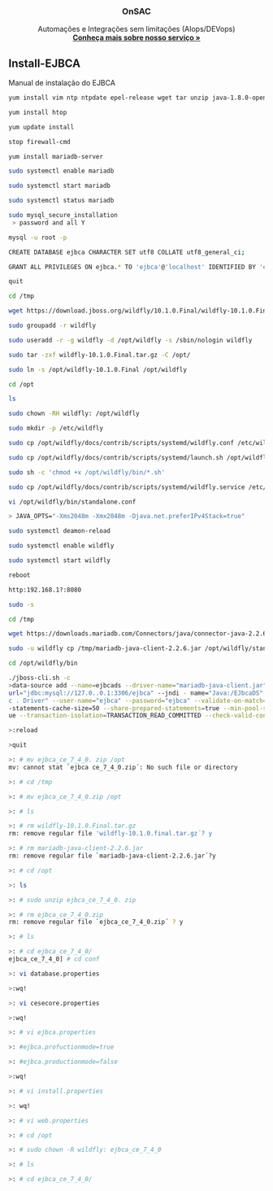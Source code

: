 <h3 align="center">OnSAC</h3>

<p align="center">
  Automações e Integrações sem limitações (AIops/DEVops)
  <br>
  <a href="https://onsac.com/"><strong>Conheça mais sobre nosso serviço »</strong></a>
  </p>
  
  
## Install-EJBCA

Manual de instalação do EJBCA

```sh
yum install vim ntp ntpdate epel-release wget tar unzip java-1.8.0-openjdk-devel ant psmisc mariadb bc patch
```
```sh
yum install htop
```
```sh
yum update install
```
```sh
stop firewall-cmd
```
```sh
yum install mariadb-server
```
```sh
sudo systemctl enable mariadb
```
```sh
sudo systemctl start mariadb
```
```sh
sudo systemctl status mariadb
```
```sh
sudo mysql_secure_installation
 > password and all Y
 ```
 ```sh
mysql -u root -p
```
```sh
CREATE DATABASE ejbca CHARACTER SET utf8 COLLATE utf8_general_ci;
```
```sh
GRANT ALL PRIVILEGES ON ejbca.* TO 'ejbca'@'localhost' IDENTIFIED BY 'ejbca';
```
```sh
quit
```
```sh
cd /tmp
```
```sh
wget https://download.jboss.org/wildfly/10.1.0.Final/wildfly-10.1.0.Final.tar.gz
```
```sh
sudo groupadd -r wildfly
```
```sh
sudo useradd -r -g wildfly -d /opt/wildfly -s /sbin/nologin wildfly
```
```sh
sudo tar -zxf wildfly-10.1.0.Final.tar.gz -C /opt/
```
```sh
sudo ln -s /opt/wildfly-10.1.0.Final /opt/wildfly
```
```sh
cd /opt
```
```sh
ls
```
```sh
sudo chown -RH wildfly: /opt/wildfly
```
```sh
sudo mkdir -p /etc/wildfly
```
```sh
sudo cp /opt/wildfly/docs/contrib/scripts/systemd/wildfly.conf /etc/wildfly/
```
```sh
sudo cp /opt/wildfly/docs/contrib/scripts/systemd/launch.sh /opt/wildfly/bin/
```
```sh
sudo sh -c 'chmod +x /opt/wildfly/bin/*.sh'
```
```sh
sudo cp /opt/wildfly/docs/contrib/scripts/systemd/wildfly.service /etc/systemd/system/
```
```sh
vi /opt/wildfly/bin/standalone.conf 
```
```sh
> JAVA_OPTS="-Xms2048m -Xmx2048m -Djava.net.preferIPv4Stack=true"
```
```sh
sudo systemctl deamon-reload
```
```sh
sudo systemctl enable wildfly
```
```sh
sudo systemctl start wildfly
```
```sh
reboot
```
```sh
http:192.168.1?:8080
```
```sh
sudo -s
```
```sh
cd /tmp
```
```sh
wget https://downloads.mariadb.com/Connectors/java/connector-java-2.2.6/mariadb-java-client-2.2.6.jar
```
```sh
sudo -u wildfly cp /tmp/mariadb-java-client-2.2.6.jar /opt/wildfly/standalone/deployments/mariadb-java-client.jar
```
```sh
cd /opt/wildfly/bin
```
```sh
./jboss-cli.sh -c
>data-source add --name=ejbcads --driver-name="mariadb-java-client.jar" --connection-
url="jdbc:mysql://127.0..0.1:3306/ejbca" --jndi - name="Java:/EJbcaDS" -- use-ccm=true --driver-class="org.maiadb.jdb
c . Driver" --user-name="ejbca" --password="ejbca" --validate-on-match=true -- background-validation=false --prepared
-statements-cache-size=50 --share-prepared-statements=true --min-pool-size=5 --max-pool-size=150 --pool - prefill=tr
ue --transaction-isolation=TRANSACTION_READ_COMMITTED --check-valid-connection-sql="select 1;"
```
```sh
>:reload
```
```sh
>quit
```
```sh
>: # mv ejbca_ce_7_4_0. zip /opt
mv: cannot stat `ejbca ce_7_4_0.zip´: No such file or directory
```
```sh
>: # cd /tmp
```
```sh
>: # mv ejbca_ce_7_4_0.zip /opt
```
```sh
>: # ls 
```
```sh
>: # rm wildfly-10.1.0.Final.tar.gz 
rm: remove regular file 'wildfly-10.1.0.final.tar.gz´? y
```
```sh
>: # rm mariadb-java-client-2.2.6.jar
rm: remove regular file `mariadb-java-client-2.2.6.jar´?y
```
```sh
>: # cd /opt
```
```sh
>: ls
```
```sh
>: # sudo unzip ejbca_ce_7_4_0. zip
```
```sh
>: # rm ejbca_ce_7_4_0.zip
rm: remove regular file `ejbca_ce_7_4_0.zip´ ? y
```
```sh
>: # ls 
```
```sh
>: # cd ejbca_ce_7_4_0/
ejbca_ce_7_4_0] # cd conf
```
```sh
>: vi database.properties
```
```sh
>:wq!
```
```sh
>: vi cesecore.properties
```
```sh
>:wq!
```
```sh
>: # vi ejbca.properties
```
```sh
>: #ejbca.profuctionmode=true
```
```sh
>: #ejbca.productionmode=false
```
```sh
>:wq!
```
```sh
>: # vi install.properties
```
```sh
>: wq!
```
```sh
>: # vi web.properties
```
```sh
>: # cd /opt
```
```sh
>: # sudo chown -R wildfly: ejbca_ce_7_4_0
```
```sh
>: # ls
```
```sh
>: # cd ejbca_ce_7_4_0/
```





